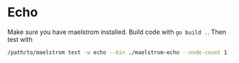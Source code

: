# Echo

Make sure you have maelstrom installed. Build code with `go build .`. Then test with

```bash
/path/to/maelstrom test -w echo --bin ./maelstrom-echo --node-count 1 --time-limit 10
```
